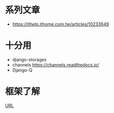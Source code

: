 # 系列文章

* https://ithelp.ithome.com.tw/articles/10233649

# 十分用

* django-storages
* channels https://channels.readthedocs.io/
* Django-Q


# 框架了解
[URL](https://django-websocket-redis-zh-cn.readthedocs.io/zh_CN/latest/introduction.html)